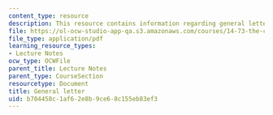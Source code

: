 ```yaml
---
content_type: resource
description: This resource contains information regarding general letter.
file: https://ol-ocw-studio-app-qa.s3.amazonaws.com/courses/14-73-the-challenge-of-world-poverty-spring-2011/b704458c1af62e8b9ce68c155eb83ef3_MIT14_73S11_General_lec1.pdf
file_type: application/pdf
learning_resource_types:
- Lecture Notes
ocw_type: OCWFile
parent_title: Lecture Notes
parent_type: CourseSection
resourcetype: Document
title: General letter
uid: b704458c-1af6-2e8b-9ce6-8c155eb83ef3
---
```

